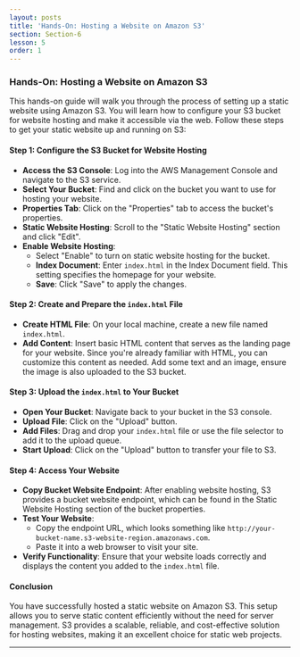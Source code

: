 ```yaml
---
layout: posts
title: 'Hands-On: Hosting a Website on Amazon S3'
section: Section-6
lesson: 5
order: 1
---
```


### Hands-On: Hosting a Website on Amazon S3

This hands-on guide will walk you through the process of setting up a static website using Amazon S3. You will learn how to configure your S3 bucket for website hosting and make it accessible via the web. Follow these steps to get your static website up and running on S3:

<!-- pagebreak -->

#### Step 1: Configure the S3 Bucket for Website Hosting

- **Access the S3 Console**: Log into the AWS Management Console and navigate to the S3 service.
- **Select Your Bucket**: Find and click on the bucket you want to use for hosting your website.
- **Properties Tab**: Click on the "Properties" tab to access the bucket's properties.
- **Static Website Hosting**: Scroll to the "Static Website Hosting" section and click "Edit".
- **Enable Website Hosting**:
  - Select "Enable" to turn on static website hosting for the bucket.
  - **Index Document**: Enter `index.html` in the Index Document field. This setting specifies the homepage for your website.
  - **Save**: Click "Save" to apply the changes.
  <!-- pagebreak -->

#### Step 2: Create and Prepare the `index.html` File

- **Create HTML File**: On your local machine, create a new file named `index.html`.
- **Add Content**: Insert basic HTML content that serves as the landing page for your website. Since you're already familiar with HTML, you can customize this content as needed. Add some text and an image, ensure the image is also uploaded to the S3 bucket.
<!-- pagebreak -->

#### Step 3: Upload the `index.html` to Your Bucket

- **Open Your Bucket**: Navigate back to your bucket in the S3 console.
- **Upload File**: Click on the "Upload" button.
- **Add Files**: Drag and drop your `index.html` file or use the file selector to add it to the upload queue.
- **Start Upload**: Click on the "Upload" button to transfer your file to S3.
<!-- pagebreak -->

#### Step 4: Access Your Website

- **Copy Bucket Website Endpoint**: After enabling website hosting, S3 provides a bucket website endpoint, which can be found in the Static Website Hosting section of the bucket properties.
- **Test Your Website**:
  - Copy the endpoint URL, which looks something like `http://your-bucket-name.s3-website-region.amazonaws.com`.
  - Paste it into a web browser to visit your site.
- **Verify Functionality**: Ensure that your website loads correctly and displays the content you added to the `index.html` file.
<!-- pagebreak -->

#### Conclusion

You have successfully hosted a static website on Amazon S3. This setup allows you to serve static content efficiently without the need for server management. S3 provides a scalable, reliable, and cost-effective solution for hosting websites, making it an excellent choice for static web projects.

---
